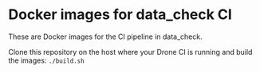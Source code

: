 # Docker images for data_check CI

These are Docker images for the CI pipeline in data_check.

Clone this repository on the host where your Drone CI is running and build the images: `./build.sh`
